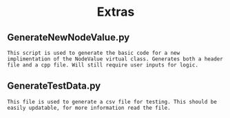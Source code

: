 <H1 style="text-align: center;"> Extras </H1> 

## GenerateNewNodeValue.py
    This script is used to generate the basic code for a new implimentation of the NodeValue virtual class. Generates both a header file and a cpp file. Will still require user inputs for logic. 

## GenerateTestData.py
    This file is used to generate a csv file for testing. This should be easily updatable, for more information read the file. 
